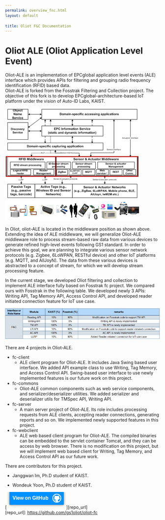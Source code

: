 ```yaml
---
permalink: overview_fnc.html
layout: default

title: Oliot F&C Documentation
---
```


Oliot ALE (Oliot Application Level Event)
========================================

Oliot-ALE is an implementation of EPCglobal application level events (ALE) interface which provides APIs for filtering and grouping radio frequency identification (RFID) based data.  
Oliot-ALE is forked from the Fosstrak Filtering and Collection project. The objective of this fork is to develop EPCglobal-architecture-based IoT platform under the vision of Auto-ID Labs, KAIST.

![thumbnail](images/ale.png)

In Oliot, oliot-ALE is located in the middleware position as shown above. Extending the idea of ALE middleware, we will generalize Oliot-ALE middleware role to process stream-based raw data from various devices to generate refined high-level events following GS1 standard. In order to achieve this goal, we are planning to integrate various sensor network protocols (e.g. Zigbee, 6LoWPAN, RESTful device) and other IoT platforms (e.g. MQTT, and AllJoyN). The data from these various devices is abstracted to a concept of stream, for which we will develop stream processing feature. 

In the current stage, we developed Oliot filtering and collection to implement ALE interface fully based on Fosstrak fc project. We compared ours with Fosstrak in the following table. We developed newly 3 APIs: Writing API, Tag Memory API, Access Control API, and developed reader initiated connection feature for IoT use case.

![thumbnail](images/fc-comparison.png)

There are 4 projects in Oliot-ALE.  

 * fc-client
   * ALE client program for Oliot-ALE. It includes Java Swing based user interface. We added API example class to use Writing, Tag Memory, and Access Control API. Swing-based user interface to use newly implemented features is our future work on this project.
 * fc-commons
   * Oliot-ALE common components such as web service components, and serializer/deserializer utilities. We added serializer and deserializer utils for TMSpec API, Writing API. 
 * fc-server
   * A main server project of Oliot-ALE. Its role includes processing requests from ALE clients, accepting reader connections, generating reports and so on. We implemented newly supported features in this project. 
 * fc-webclient
   * ALE web based client program for Oliot-ALE. The compiled binaries can be embedded to the servlet container Tomcat, and they can be access by web browser. There is no modification on this project, but we will implement web based client for Writing, Tag Memory, and Access Control API as our future work.


There are contributors for this project.

 * Janggwan Im, Ph.D student of KAIST.

 * Wondeuk Yoon, Ph.D student of KAIST.




[![thumbnail](images/viewon.png)][repo_url]  
[repo_url]: https://github.com/gs1oliot/oliot-fc
